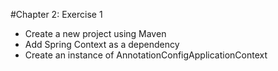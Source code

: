 #Chapter 2: Exercise 1

- Create a new project using Maven
- Add Spring Context as a dependency
- Create an instance of AnnotationConfigApplicationContext